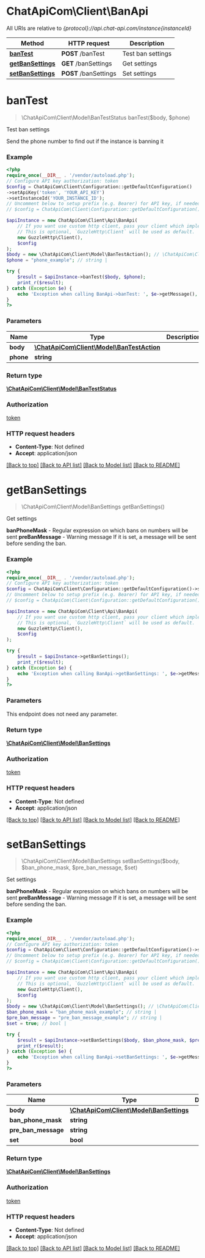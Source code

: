 # ChatApiCom\Client\BanApi

All URIs are relative to *{protocol}://api.chat-api.com/instance{instanceId}*

Method | HTTP request | Description
------------- | ------------- | -------------
[**banTest**](BanApi.md#banTest) | **POST** /banTest | Test ban settings
[**getBanSettings**](BanApi.md#getBanSettings) | **GET** /banSettings | Get settings
[**setBanSettings**](BanApi.md#setBanSettings) | **POST** /banSettings | Set settings

# **banTest**
> \ChatApiCom\Client\Model\BanTestStatus banTest($body, $phone)

Test ban settings

Send the phone number to find out if the instance is banning it

### Example
```php
<?php
require_once(__DIR__ . '/vendor/autoload.php');
// Configure API key authorization: token
$config = ChatApiCom\Client\Configuration::getDefaultConfiguration()
->setApiKey('token', 'YOUR_API_KEY')
->setInstanceId('YOUR_INSTANCE_ID');
// Uncomment below to setup prefix (e.g. Bearer) for API key, if needed
// $config = ChatApiCom\Client\Configuration::getDefaultConfiguration()->setApiKeyPrefix('token', 'Bearer');

$apiInstance = new ChatApiCom\Client\Api\BanApi(
    // If you want use custom http client, pass your client which implements `GuzzleHttp\ClientInterface`.
    // This is optional, `GuzzleHttp\Client` will be used as default.
    new GuzzleHttp\Client(),
    $config
);
$body = new \ChatApiCom\Client\Model\BanTestAction(); // \ChatApiCom\Client\Model\BanTestAction |
$phone = "phone_example"; // string | 

try {
    $result = $apiInstance->banTest($body, $phone);
    print_r($result);
} catch (Exception $e) {
    echo 'Exception when calling BanApi->banTest: ', $e->getMessage(), PHP_EOL;
}
?>
```

### Parameters

Name | Type | Description  | Notes
------------- | ------------- | ------------- | -------------
 **body** | [**\ChatApiCom\Client\Model\BanTestAction**](../Model/BanTestAction.md)|  |
 **phone** | **string**|  | [optional]

### Return type

[**\ChatApiCom\Client\Model\BanTestStatus**](../Model/BanTestStatus.md)

### Authorization

[token](../../README.md#token)

### HTTP request headers

 - **Content-Type**: Not defined
 - **Accept**: application/json

[[Back to top]](#) [[Back to API list]](../../README.md#documentation-for-api-endpoints) [[Back to Model list]](../../README.md#documentation-for-models) [[Back to README]](../../README.md)

# **getBanSettings**
> \ChatApiCom\Client\Model\BanSettings getBanSettings()

Get settings

**banPhoneMask** - Regular expression on which bans on numbers will be sent  **preBanMessage** - Warning message If it is set, a message will be sent before sending the ban.

### Example
```php
<?php
require_once(__DIR__ . '/vendor/autoload.php');
// Configure API key authorization: token
$config = ChatApiCom\Client\Configuration::getDefaultConfiguration()->setApiKey('token', 'YOUR_API_KEY');
// Uncomment below to setup prefix (e.g. Bearer) for API key, if needed
// $config = ChatApiCom\Client\Configuration::getDefaultConfiguration()->setApiKeyPrefix('token', 'Bearer');

$apiInstance = new ChatApiCom\Client\Api\BanApi(
    // If you want use custom http client, pass your client which implements `GuzzleHttp\ClientInterface`.
    // This is optional, `GuzzleHttp\Client` will be used as default.
    new GuzzleHttp\Client(),
    $config
);

try {
    $result = $apiInstance->getBanSettings();
    print_r($result);
} catch (Exception $e) {
    echo 'Exception when calling BanApi->getBanSettings: ', $e->getMessage(), PHP_EOL;
}
?>
```

### Parameters
This endpoint does not need any parameter.

### Return type

[**\ChatApiCom\Client\Model\BanSettings**](../Model/BanSettings.md)

### Authorization

[token](../../README.md#token)

### HTTP request headers

 - **Content-Type**: Not defined
 - **Accept**: application/json

[[Back to top]](#) [[Back to API list]](../../README.md#documentation-for-api-endpoints) [[Back to Model list]](../../README.md#documentation-for-models) [[Back to README]](../../README.md)

# **setBanSettings**
> \ChatApiCom\Client\Model\BanSettings setBanSettings($body, $ban_phone_mask, $pre_ban_message, $set)

Set settings

**banPhoneMask** - Regular expression on which bans on numbers will be sent  **preBanMessage** - Warning message If it is set, a message will be sent before sending the ban.

### Example
```php
<?php
require_once(__DIR__ . '/vendor/autoload.php');
// Configure API key authorization: token
$config = ChatApiCom\Client\Configuration::getDefaultConfiguration()->setApiKey('token', 'YOUR_API_KEY');
// Uncomment below to setup prefix (e.g. Bearer) for API key, if needed
// $config = ChatApiCom\Client\Configuration::getDefaultConfiguration()->setApiKeyPrefix('token', 'Bearer');

$apiInstance = new ChatApiCom\Client\Api\BanApi(
    // If you want use custom http client, pass your client which implements `GuzzleHttp\ClientInterface`.
    // This is optional, `GuzzleHttp\Client` will be used as default.
    new GuzzleHttp\Client(),
    $config
);
$body = new \ChatApiCom\Client\Model\BanSettings(); // \ChatApiCom\Client\Model\BanSettings |
$ban_phone_mask = "ban_phone_mask_example"; // string | 
$pre_ban_message = "pre_ban_message_example"; // string | 
$set = true; // bool | 

try {
    $result = $apiInstance->setBanSettings($body, $ban_phone_mask, $pre_ban_message, $set);
    print_r($result);
} catch (Exception $e) {
    echo 'Exception when calling BanApi->setBanSettings: ', $e->getMessage(), PHP_EOL;
}
?>
```

### Parameters

Name | Type | Description  | Notes
------------- | ------------- | ------------- | -------------
 **body** | [**\ChatApiCom\Client\Model\BanSettings**](../Model/BanSettings.md)|  |
 **ban_phone_mask** | **string**|  | [optional]
 **pre_ban_message** | **string**|  | [optional]
 **set** | **bool**|  | [optional]

### Return type

[**\ChatApiCom\Client\Model\BanSettings**](../Model/BanSettings.md)

### Authorization

[token](../../README.md#token)

### HTTP request headers

 - **Content-Type**: Not defined
 - **Accept**: application/json

[[Back to top]](#) [[Back to API list]](../../README.md#documentation-for-api-endpoints) [[Back to Model list]](../../README.md#documentation-for-models) [[Back to README]](../../README.md)

